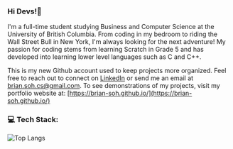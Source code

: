 ### Hi Devs!👋
I'm a full-time student studying Business and Computer Science at the University of British Columbia. From coding in my bedroom to riding the Wall Street Bull in New York, I'm always looking for the next adventure! My passion for coding stems from learning Scratch in Grade 5 and has developed into learning lower level languages such as C and C++. 

This is my new Github account used to keep projects more organized. Feel free to reach out to connect on [LinkedIn](https://www.linkedin.com/in/brian-soh/) or send me an email at [brian.soh.cs@gmail.com](mailto:brian.soh.cs@gmail.com). To see demonstrations of my projects, visit my portfolio website at: [https://brian-soh.github.io/](https://brian-soh.github.io/)

### 💻 Tech Stack:

![Top Langs](https://github-readme-stats.vercel.app/api/top-langs/?username=brian-soh&layout=compact&theme=aura_dark)
